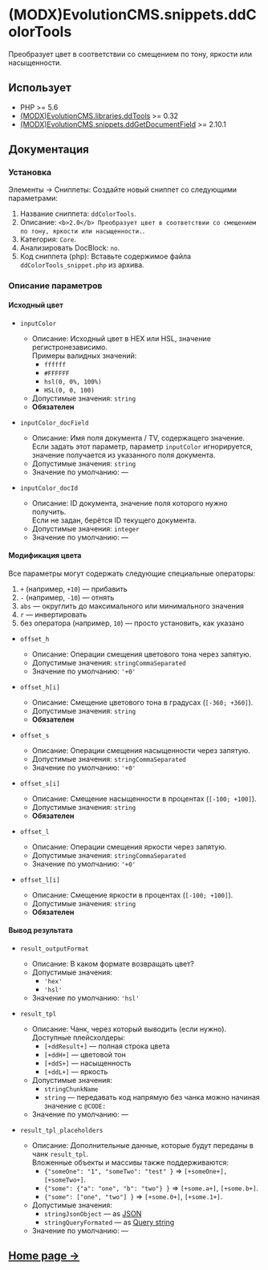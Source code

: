 # (MODX)EvolutionCMS.snippets.ddColorTools

Преобразует цвет в соответствии со смещением по тону, яркости или насыщенности.


## Использует

* PHP >= 5.6
* [(MODX)EvolutionCMS.libraries.ddTools](https://code.divandesign.biz/modx/ddtools) >= 0.32
* [(MODX)EvolutionCMS.snippets.ddGetDocumentField](https://code.divandesign.biz/modx/ddgetdocumentfield) >= 2.10.1


## Документация


### Установка

Элементы → Сниппеты: Создайте новый сниппет со следующими параметрами:

1. Название сниппета: `ddColorTools`.
2. Описание: `<b>2.0</b> Преобразует цвет в соответствии со смещением по тону, яркости или насыщенности.`.
3. Категория: `Core`.
4. Анализировать DocBlock: `no`.
5. Код сниппета (php): Вставьте содержимое файла `ddColorTools_snippet.php` из архива.


### Описание параметров


#### Исходный цвет

* `inputColor`
	* Описание: Исходный цвет в HEX или HSL, значение регистронезависимо.  
		Примеры валидных значений:
		* `ffffff`
		* `#FFFFFF`
		* `hsl(0, 0%, 100%)`
		* `HSL(0, 0, 100)`
	* Допустимые значения: `string`
	* **Обязателен**
	
* `inputColor_docField`
	* Описание: Имя поля документа / TV, содержащего значение.  
		Если задать этот параметр, параметр `inputColor` игнорируется, значение получается из указанного поля документа.
	* Допустимые значения: `string`
	* Значение по умолчанию: —
	
* `inputColor_docId`
	* Описание: ID документа, значение поля которого нужно получить.  
		Если не задан, берётся ID текущего документа.
	* Допустимые значения: `integer`
	* Значение по умолчанию: —


#### Модификация цвета

Все параметры могут содержать следующие специальные операторы:
1. `+` (например, `+10`) — прибавить
2. `-` (например, `-10`) — отнять
3. `abs` — округлить до максимального или минимального значения
4. `r` — инвертировать
5. без оператора (например, `10`) — просто установить, как указано

* `offset_h`
	* Описание: Операции смещения цветового тона через запятую.
	* Допустимые значения: `stringCommaSeparated`
	* Значение по умолчанию: `'+0'`
	
* `offset_h[i]`
	* Описание: Смещение цветового тона в градусах (`[-360; +360]`).
	* Допустимые значения: `string`
	* **Обязателен**
	
* `offset_s`
	* Описание: Операции смещения насыщенности через запятую.
	* Допустимые значения: `stringCommaSeparated`
	* Значение по умолчанию: `'+0'`
	
* `offset_s[i]`
	* Описание: Смещение насыщенности в процентах (`[-100; +100]`).
	* Допустимые значения: `string`
	* **Обязателен**
	
* `offset_l`
	* Описание: Операции смещения яркости через запятую.
	* Допустимые значения: `stringCommaSeparated`
	* Значение по умолчанию: `'+0'`
	
* `offset_l[i]`
	* Описание: Смещение яркости в процентах (`[-100; +100]`).
	* Допустимые значения: `string`
	* **Обязателен**


#### Вывод результата

* `result_outputFormat`
	* Описание: В каком формате возвращать цвет?
	* Допустимые значения:
		* `'hex'`
		* `'hsl'`
	* Значение по умолчанию: `'hsl'`
	
* `result_tpl`
	* Описание: Чанк, через который выводить (если нужно).  
		Доступные плейсхолдеры:
		* `[+ddResult+]` — полная строка цвета
		* `[+ddH+]` — цветовой тон
		* `[+ddS+]` — насыщенность
		* `[+ddL+]` — яркость
	* Допустимые значения:
		* `stringChunkName`
		* `string` — передавать код напрямую без чанка можно начиная значение с `@CODE:`
	* Значение по умолчанию: —
	
* `result_tpl_placeholders`
	* Описание:
		Дополнительные данные, которые будут переданы в чанк `result_tpl`.  
		Вложенные объекты и массивы также поддерживаются:
		* `{"someOne": "1", "someTwo": "test" }` => `[+someOne+], [+someTwo+]`.
		* `{"some": {"a": "one", "b": "two"} }` => `[+some.a+]`, `[+some.b+]`.
		* `{"some": ["one", "two"] }` => `[+some.0+]`, `[+some.1+]`.
	* Допустимые значения:
		* `stringJsonObject` — as [JSON](https://en.wikipedia.org/wiki/JSON)
		* `stringQueryFormated` — as [Query string](https://en.wikipedia.org/wiki/Query_string)
	* Значение по умолчанию: —


## [Home page →](https://code.divandesign.biz/modx/ddcolortools)


<link rel="stylesheet" type="text/css" href="https://DivanDesign.ru/assets/files/ddMarkdown.css" />